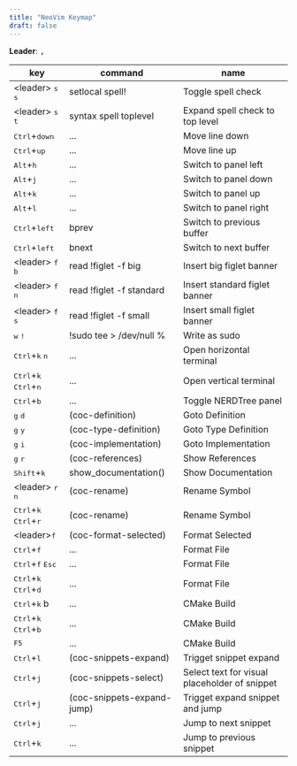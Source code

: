 ```yaml
---
title: "NeoVim Keymap"
draft: false
---
```


**Leader**: <kbd>,</kbd>

key | command | name
--|--|--
\<leader\> <kbd>s</kbd> <kbd>s</kbd> | setlocal spell! | Toggle spell check
\<leader\> <kbd>s</kbd> <kbd>t</kbd> | syntax spell toplevel | Expand spell check to top level
<kbd>Ctrl</kbd>+<kbd>down</kbd> | ... | Move line down
<kbd>Ctrl</kbd>+<kbd>up</kbd> | ... | Move line up
<kbd>Alt</kbd>+<kbd>h</kbd> | ... | Switch to panel left
<kbd>Alt</kbd>+<kbd>j</kbd> | ... | Switch to panel down
<kbd>Alt</kbd>+<kbd>k</kbd> | ... | Switch to panel up
<kbd>Alt</kbd>+<kbd>l</kbd> | ... | Switch to panel right
<kbd>Ctrl</kbd>+<kbd>left</kbd> | bprev | Switch to previous buffer
<kbd>Ctrl</kbd>+<kbd>left</kbd> | bnext | Switch to next buffer
\<leader\> <kbd>f</kbd> <kbd>b</kbd> | read !figlet -f big | Insert big figlet banner
\<leader\> <kbd>f</kbd> <kbd>n</kbd> | read !figlet -f standard | Insert standard figlet banner
\<leader\> <kbd>f</kbd> <kbd>s</kbd> | read !figlet -f small | Insert small figlet banner
<kbd>w</kbd> <kbd>!</kbd> | !sudo tee > /dev/null % | Write as sudo
<kbd>Ctrl</kbd>+<kbd>k</kbd> <kbd>n</kbd> | ... | Open horizontal terminal
<kbd>Ctrl</kbd>+<kbd>k</kbd> <kbd>Ctrl</kbd>+<kbd>n</kbd> | ... | Open vertical terminal
<kbd>Ctrl</kbd>+<kbd>b</kbd> | ... | Toggle NERDTree panel
<kbd>g</kbd> <kbd>d</kbd> | (coc-definition) | Goto Definition
<kbd>g</kbd> <kbd>y</kbd> | (coc-type-definition) | Goto Type Definition
<kbd>g</kbd> <kbd>i</kbd> | (coc-implementation) | Goto Implementation
<kbd>g</kbd> <kbd>r</kbd> | (coc-references) | Show References
<kbd>Shift</kbd>+<kbd>k</kbd> | show_documentation() | Show Documentation
\<leader\> <kbd>r</kbd> <kbd>n</kbd> | (coc-rename) | Rename Symbol
<kbd>Ctrl</kbd>+<kbd>k</kbd> <kbd>Ctrl</kbd>+<kbd>r</kbd> | (coc-rename) | Rename Symbol
\<leader\><kbd>f</kbd> | (coc-format-selected) | Format Selected
<kbd>Ctrl</kbd>+<kbd>f</kbd> | ... | Format File
<kbd>Ctrl</kbd>+<kbd>f</kbd> <kbd>Esc</kbd> | ... | Format File
<kbd>Ctrl</kbd>+<kbd>k</kbd> <kbd>Ctrl</kbd>+<kbd>d</kbd> | ... | Format File
<kbd>Ctrl</kbd>+<kbd>k</kbd> b | ... | CMake Build
<kbd>Ctrl</kbd>+<kbd>k</kbd> <kbd>Ctrl</kbd>+<kbd>b</kbd> | ... | CMake Build
<kbd>F5</kbd> | ... | CMake Build
<kbd>Ctrl</kbd>+<kbd>l</kbd> | (coc-snippets-expand) | Trigget snippet expand
<kbd>Ctrl</kbd>+<kbd>j</kbd> | (coc-snippets-select) | Select text for visual placeholder of snippet
<kbd>Ctrl</kbd>+<kbd>j</kbd> | (coc-snippets-expand-jump) | Trigget expand snippet and jump
<kbd>Ctrl</kbd>+<kbd>j</kbd> | ... | Jump to next snippet
<kbd>Ctrl</kbd>+<kbd>k</kbd> | ... | Jump to previous snippet

